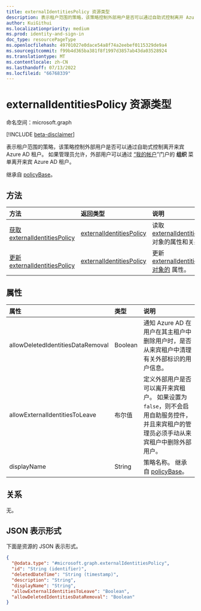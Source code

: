 ```yaml
---
title: externalIdentitiesPolicy 资源类型
description: 表示租户范围的策略，该策略控制外部用户是否可以通过自助式控制离开 Azure AD 租户。
author: KuiGithui
ms.localizationpriority: medium
ms.prod: identity-and-sign-in
doc_type: resourcePageType
ms.openlocfilehash: 49701027e0dace54a8f74a2eebef0115329de9a4
ms.sourcegitcommit: f99b4d365ba381f8f1997d3857ab43da03528924
ms.translationtype: MT
ms.contentlocale: zh-CN
ms.lasthandoff: 07/13/2022
ms.locfileid: "66768339"
---
```

# <a name="externalidentitiespolicy-resource-type"></a>externalIdentitiesPolicy 资源类型

命名空间：microsoft.graph

[!INCLUDE [beta-disclaimer](../../includes/beta-disclaimer.md)]

表示租户范围的策略，该策略控制外部用户是否可以通过自助式控制离开来宾 Azure AD 租户。 如果管理员允许，外部用户可以通过 [“我的帐户](https://myaccount.microsoft.com/)”门户的 **组织** 菜单离开来宾 Azure AD 租户。

继承自 [policyBase](../resources/policybase.md)。

## <a name="methods"></a>方法
|方法|返回类型|说明|
|:---|:---|:---|
|[获取 externalIdentitiesPolicy](../api/externalidentitiespolicy-get.md)|[externalIdentitiesPolicy](../resources/externalidentitiespolicy.md)|读取 [externalIdentitiesPolicy](../resources/externalidentitiespolicy.md) 对象的属性和关系。|
|[更新 externalIdentitiesPolicy](../api/externalidentitiespolicy-update.md)|[externalIdentitiesPolicy](../resources/externalidentitiespolicy.md)|更新 [externalIdentitiesPolicy 对象的](../resources/externalidentitiespolicy.md) 属性。|

## <a name="properties"></a>属性
|属性|类型|说明|
|:---|:---|:---|
|allowDeletedIdentitiesDataRemoval|Boolean|通知 Azure AD 在用户在其主租户中删除用户时，是否从来宾租户中清理有关外部标识的用户信息。 |
|allowExternalIdentitiesToLeave|布尔值|定义外部用户是否可以离开来宾租户。 如果设置为 `false`，则不会启用自助服务控件，并且来宾租户的管理员必须手动从来宾租户中删除外部用户。|
|displayName|String|策略名称。 继承自 [policyBase](../resources/policybase.md)。|

## <a name="relationships"></a>关系
无。

## <a name="json-representation"></a>JSON 表示形式
下面是资源的 JSON 表示形式。
<!-- {
  "blockType": "resource",
  "keyProperty": "id",
  "@odata.type": "microsoft.graph.externalIdentitiesPolicy",
  "baseType": "microsoft.graph.policyBase",
  "openType": false
}
-->
``` json
{
  "@odata.type": "#microsoft.graph.externalIdentitiesPolicy",
  "id": "String (identifier)",
  "deletedDateTime": "String (timestamp)",
  "description": "String",
  "displayName": "String",
  "allowExternalIdentitiesToLeave": "Boolean",
  "allowDeletedIdentitiesDataRemoval": "Boolean"
}
```

